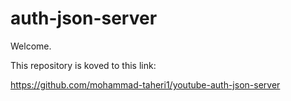 # auth-json-server

Welcome.

This repository is koved to this link:

https://github.com/mohammad-taheri1/youtube-auth-json-server
